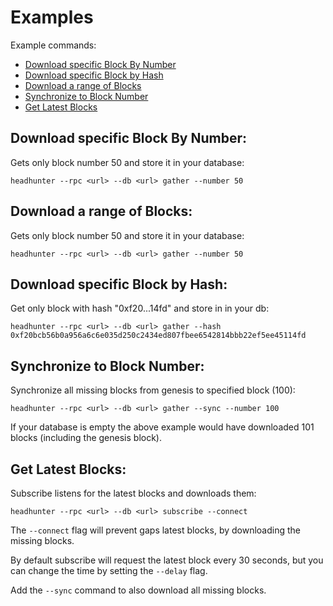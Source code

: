 # Examples

Example commands:
- [Download specific Block By Number](#download-specific-block-by-number)
- [Download specific Block by Hash](#download-specific-block-by-hash)
- [Download a range of Blocks](#download-a-range-of-blocks)
- [Synchronize to Block Number](#synchronize-to-block-number)
- [Get Latest Blocks](#get-latest-blocks)

## Download specific Block By Number:
Gets only block number 50 and store it in your database:
```shell
headhunter --rpc <url> --db <url> gather --number 50
```

## Download a range of Blocks: 
Gets only block number 50 and store it in your database:
```shell
headhunter --rpc <url> --db <url> gather --number 50
```

## Download specific Block by Hash:
Get only block with hash "0xf20...14fd" and store in in your db:
```shell
headhunter --rpc <url> --db <url> gather --hash 0xf20bcb56b0a956a6c6e035d250c2434ed807fbee6542814bbb22ef5ee45114fd
```

## Synchronize to Block Number:
Synchronize all missing blocks from genesis to specified block (100):
```shell
headhunter --rpc <url> --db <url> gather --sync --number 100
```
If your database is empty the above example would have downloaded 101 blocks (including the genesis block).

## Get Latest Blocks:
Subscribe listens for the latest blocks and downloads them:
```shell
headhunter --rpc <url> --db <url> subscribe --connect
```
The `--connect` flag will prevent gaps latest blocks,
by downloading the missing blocks.

By default subscribe will request the latest block every 30 seconds,
but you can change the time by setting the `--delay` flag.

Add the `--sync` command to also download all missing blocks.